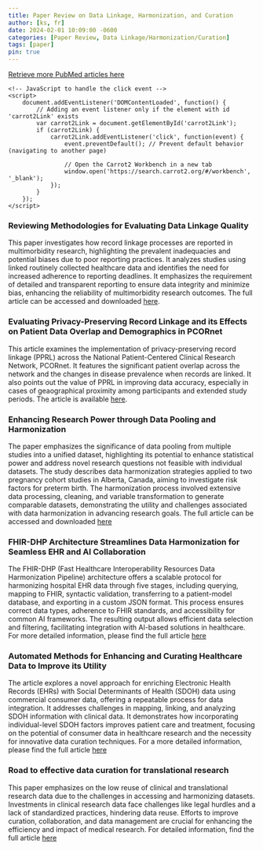 ```yaml
---
title: Paper Review on Data Linkage, Harmonization, and Curation
author: [ks, fr]
date: 2024-02-01 10:09:00 -0600
categories: [Paper Review, Data Linkage/Harmonization/Curation]
tags: [paper]
pin: true
---
```


<html lang="en">
<head>
    <meta charset="UTF-8">
    <meta name="viewport" content="width=device-width, initial-scale=1.0">
    <title>More PubMed Articles</title>
</head>
<body>
    <!-- HTML code for the page with the "More PubMed Articles Here" link -->
    <div>
        <!-- No change needed here, keeping the link as is -->
        <a href="#" id="carrot2Link">Retrieve more PubMed articles here</a>
    </div>

    <!-- JavaScript to handle the click event -->
    <script>
        document.addEventListener('DOMContentLoaded', function() {
            // Adding an event listener only if the element with id 'carrot2Link' exists
            var carrot2Link = document.getElementById('carrot2Link');
            if (carrot2Link) {
                carrot2Link.addEventListener('click', function(event) {
                    event.preventDefault(); // Prevent default behavior (navigating to another page)

                    // Open the Carrot2 Workbench in a new tab
                    window.open('https://search.carrot2.org/#/workbench', '_blank');
                });
            }
        });
    </script>
</body>
</html>

### Reviewing Methodologies for Evaluating Data Linkage Quality
This paper investigates how record linkage processes are reported in multimorbidity research, highlighting the prevalent inadequacies and potential biases due to poor reporting practices. It analyzes studies using linked routinely collected healthcare data and identifies the need for increased adherence to reporting deadlines. It emphasizes the requirement of detailed and transparent reporting to ensure data integrity and minimize bias, enhancing the reliability of multimorbidity research outcomes. The full article can be accessed and downloaded [here](https://uis.brage.unit.no/uis-xmlui/bitstream/handle/11250/3087668/e069212.full.pdf?sequence=1&isAllowed=y).

### Evaluating Privacy-Preserving Record Linkage and its Effects on Patient Data Overlap and Demographics in PCORnet
This article examines the implementation of privacy-preserving record linkage (PPRL) across the National Patient-Centered Clinical Research Network, PCORnet. It features the significant patient overlap across the network and the changes in disease prevalence when records are linked. It also points out the value of PPRL in improving data accuracy, especially in cases of geaographical proximity among participants and extended study periods. The article is available [here](https://www.ncbi.nlm.nih.gov/pmc/articles/PMC9933062/).

### Enhancing Research Power through Data Pooling and Harmonization
The paper emphasizes the significance of data pooling from multiple studies into a unified dataset, highlighting its potential to enhance statistical power and address novel research questions not feasible with individual datasets. The study describes data harmonization strategies applied to two pregnancy cohort studies in Alberta, Canada, aiming to investigate risk factors for preterm birth. The harmonization process involved extensive data processing, cleaning, and variable transformation to generate comparable datasets, demonstrating the utility and challenges associated with data harmonization in advancing research goals. The full article can be accessed and downloaded [here](https://www.ncbi.nlm.nih.gov/pmc/articles/PMC8631396/pdf/ijpds-06-1680.pdf)

### FHIR-DHP Architecture Streamlines Data Harmonization for Seamless EHR and AI Collaboration
The FHIR-DHP (Fast Healthcare Interoperability Resources Data Harmonization Pipeline) architecture offers a scalable protocol for harmonizing hospital EHR data through five stages, including querying, mapping to FHIR, syntactic validation, transferring to a patient-model database, and exporting in a custom JSON format. This process ensures correct data types, adherence to FHIR standards, and accessibility for common AI frameworks. The resulting output allows efficient data selection and filtering, facilitating integration with AI-based solutions in healthcare. For more detailed information, please find the full article [here](https://medinform.jmir.org/2023/1/e43847/PDF)

### Automated Methods for Enhancing and Curating Healthcare Data to Improve its Utility
The article explores a novel approach for enriching Electronic Health Records (EHRs) with Social Determinants of Health (SDOH) data using commercial consumer data, offering a repeatable process for data integration. It addresses challenges in mapping, linking, and analyzing SDOH information with clinical data. It demonstrates how incorporating individual-level SDOH factors improves patient care and treatment, focusing on the potential of consumer data in healthcare research and the necessity for innovative data curation techniques. For a more detailed information, please find the full article [here](https://www.medrxiv.org/content/10.1101/2022.04.03.22273359v1.full.pdf)

### Road to effective data curation for translational research
This paper emphasizes on the low reuse of clinical and translational research data due to the challenges in accessing and harmonizing datasets. Investments in clinical research data face challenges like legal hurdles and a lack of standardized practices, hindering data reuse. Efforts to improve curation, collaboration, and data management are crucial for enhancing the efficiency and impact of medical research. For detailed information, find the full article [here](https://pdf.sciencedirectassets.com/271275/1-s2.0-S1359644621X00049/1-s2.0-S1359644620305250/main.pdf?X-Amz-Security-Token=IQoJb3JpZ2luX2VjEIL%2F%2F%2F%2F%2F%2F%2F%2F%2F%2FwEaCXVzLWVhc3QtMSJIMEYCIQDb6oQ0FKZbu5l%2BesFpkQzMiX29WKSKjkumsTcu6Ohu6QIhAOqNgi9DJYJePpzshiLpm1VQ32sEpEzkfL4zAWIBZsXbKrMFCEsQBRoMMDU5MDAzNTQ2ODY1IgxiSTHaR50ISUuPkvMqkAWq5EYGziw4aF9h14%2BZdFfo2CyToXXFr2ogPwt0tT5y78BncAlLKiDKeUOD20m%2FzoVnAES5IVQWKrtothbDBVr8toU2fR5RO2GjVyYC%2FmMM2L5YWb24iUhVQ5Jwi8DPU9tPCpLTXh7YBZArHJTzLQXLS4705TgmS0k1faPvqrh5wJOeoITozofZyh7sIphmMeBEOrRkIHyBThAxKkDLmqjVpXfDGG%2Bj7E4plrSQQSQeiM2t6ZOvQl2QcDdTV7mwp2efJsK8ykd0q1t9VILvNW18aNWZqjANRh%2BOH1%2B5%2FRqQh9D6pUcybKeP9Wb17P0TURqqJMgV%2BOwdMMpAxMNamxsJUzmNB5wPaUC7ENTFQD0YgRGRs%2Fus%2BoAMmwqJ1JHJZzialNB8%2B2Uojdg%2F1raXgiN8aWpL24tG7Y7QkaKcwOBhyb%2FfBFPshxpsfHiyxIb8nzu28J36GtTuUZl1Xr6jFWc155ZKZXXHxieCpAkbjUo%2B8XEh%2FAZjzKdRcVJjlTONTZo3ug1zQBj297Ra2S7f31Jm0%2Bu47VJkbA86d2T5uQBr4eKnFrNtGoZegVV3tArLQzj9fJwWaij1ItOtS75pcARBtDAd3h3jl2mc0mlkvJRTZ5jpSSdjKN5CvpveZ3AgLrQyKGJ9d2cshhvXwnaFG50fwSK3ydnoFnV4zruprSW8%2BkLcMKl70qI1cKSPTqNLhPGhZNkkOqpOv6jgQ6N93Mxbz3bmyX3Ss7ekQLN5UcSFP0YtLRSYy5kJJeA0lAyFYo45%2FVd5pwQD58dcYP0Jd%2FOniqIzy3S5co1fltF%2B%2BcLlxxyoW4g1G4XEAOWKp6mtejV70NkWagE1HlCfHz9XZ2OLybu3iIfOQ6sv1CkWxI5IjTDMue%2BtBjqwAUDIjelE7wZmskL8AQE9luhxCFfRJpHjBJCeAmb9dWjtBhyOhWp0iL1G1DsKLQsizpdyKmQJw5kjDlr1IL1720FA2zW5Cx2CtZhaX8VFyxsOCptB%2BeihcZyTO8SNR9KOrmG8ieovKS%2BRwhC9lTO4bO6Lli9WVstgE0ujU8DPuZ15jvOETkUHYfLjhm%2BvOQU36gmiiv6oR3Ix2W%2Fh2sk4Hr5YrX03ZlNXHHG%2Fgv6iWXwI&X-Amz-Algorithm=AWS4-HMAC-SHA256&X-Amz-Date=20240201T184909Z&X-Amz-SignedHeaders=host&X-Amz-Expires=300&X-Amz-Credential=ASIAQ3PHCVTYTH4K5G4B%2F20240201%2Fus-east-1%2Fs3%2Faws4_request&X-Amz-Signature=418fd2f6f7682f0caa969302c76e62a1f20425eb8d32236aa7827aaf7eb073ea&hash=784ed27ddca5b318773b64a79427c6c780e79fa4b635aa87301bb6062499d083&host=68042c943591013ac2b2430a89b270f6af2c76d8dfd086a07176afe7c76c2c61&pii=S1359644620305250&tid=spdf-e4093ecf-6ccb-4130-8c27-c1ee38a22ac1&sid=513e26283ea2b1461f1a6329097ec17f50d7gxrqa&type=client&tsoh=d3d3LnNjaWVuY2VkaXJlY3QuY29t&ua=0f135a56030451075659&rr=84ec5f68cec645e8&cc=us)
